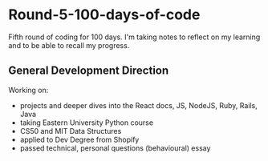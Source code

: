 # Round-5-100-days-of-code

Fifth round of coding for 100 days. I'm taking notes to reflect on my learning and to be able to recall my progress.

## General Development Direction

Working on:

- projects and deeper dives into the React docs, JS, NodeJS, Ruby, Rails, Java
- taking Eastern University Python course
- CS50 and MIT Data Structures
- applied to Dev Degree from Shopify
- passed technical, personal questions (behavioural) essay
